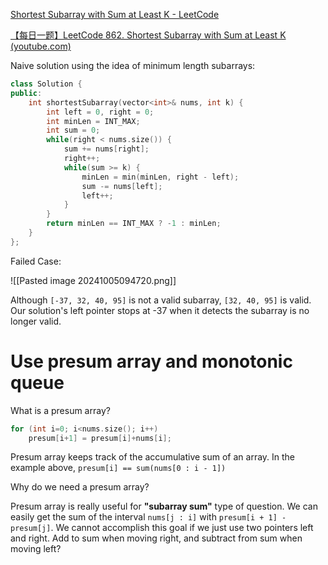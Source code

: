 [Shortest Subarray with Sum at Least K - LeetCode](https://leetcode.com/problems/shortest-subarray-with-sum-at-least-k/description/)

[【每日一题】LeetCode 862. Shortest Subarray with Sum at Least K (youtube.com)](https://www.youtube.com/watch?v=HeFW6EPBGBg)

Naive solution using the idea of minimum length subarrays:

```cpp
class Solution {
public:
    int shortestSubarray(vector<int>& nums, int k) {
        int left = 0, right = 0;
        int minLen = INT_MAX;
        int sum = 0;
        while(right < nums.size()) {
            sum += nums[right];
            right++;
            while(sum >= k) {
                minLen = min(minLen, right - left);
                sum -= nums[left];
                left++;
            }
        }
        return minLen == INT_MAX ? -1 : minLen;
    }
};
```

Failed Case:

![[Pasted image 20241005094720.png]]

Although `[-37, 32, 40, 95]` is not a valid subarray, `[32, 40, 95]` is valid. Our solution's left pointer stops at -37 when it detects the subarray is no longer valid. 

# Use presum array and monotonic queue

What is a presum array?

```cpp
for (int i=0; i<nums.size(); i++)
	presum[i+1] = presum[i]+nums[i];
```

Presum array keeps track of the accumulative sum of an array. In the example above, `presum[i] == sum(nums[0 : i - 1])`

Why do we need a presum array?

Presum array is really useful for **"subarray sum"** type of question. We can easily get the sum of the interval `nums[j : i]` with `presum[i + 1] - presum[j]`. We cannot accomplish this goal if we just use two pointers left and right. Add to sum when moving right, and subtract from sum when moving left?